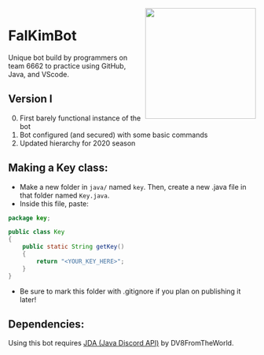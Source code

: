 <img align="right" src="https://cdn.discordapp.com/icons/384880977773854720/e6676e3bbf367ecc2d0c3cb6ad7c9b63.png" height="225" width="225">

# FalKimBot
   Unique bot build by programmers on team 6662 to practice using GitHub, Java, and VScode.

   ## Version I
0. First barely functional instance of the bot
1. Bot configured (and secured) with some basic commands
2. Updated hierarchy for 2020 season

## Making a Key class:
- Make a new folder in `java/` named `key`. Then, create a new .java file in that folder named `Key.java`.  
- Inside this file, paste:
```java
package key;

public class Key
{
    public static String getKey()
    {
        return "<YOUR_KEY_HERE>";
    }
}
```
- Be sure to mark this folder with .gitignore if you plan on publishing it later!
## Dependencies:
Using this bot requires [JDA (Java Discord API)](https://github.com/DV8FromTheWorld/JDA) by DV8FromTheWorld.
